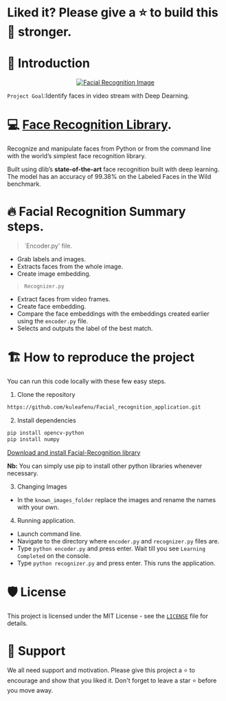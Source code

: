 # Liked it? Please give a ⭐️ to build this 💪 stronger.
# 👋 Introduction
<p align="center">
    <a href="https://pypi.org/project/face-recognition/" target="blank"/>
        <img src="./images/demo.gif" alt="Facial Recognition Image" />
    </a>
</p>

`Project Goal`:Identify faces in video stream with Deep Dearning.


# 💻 [Face Recognition Library](https://pypi.org/project/face-recognition/).
Recognize and manipulate faces from Python or from the command line with
the world’s simplest face recognition library.

Built using dlib’s **state-of-the-art** face recognition
built with deep learning. The model has an accuracy of 99.38% on the Labeled Faces in the Wild benchmark.


# 🔥 Facial Recognition Summary steps.

> `Encoder.py' file.
- Grab labels and images.
- Extracts faces from the whole image.
- Create image embedding.
>`Recognizer.py`
- Extract faces from video frames.
- Create face embedding.
- Compare the face embeddings with the embeddings created earlier using the `encoder.py` file.
- Selects and outputs the label of the best match.


# 🏗️ How to reproduce the project
You can run this code locally with these few easy steps.

1. Clone the repository

```bash
https://github.com/kuleafenu/Facial_recognition_application.git
```

2. Install dependencies

```bash
pip install opencv-python
pip install numpy
```
[Download and install Facial-Recognition library](https://pypi.org/project/face-recognition/)

**Nb:** You can simply use pip to install other python libraries whenever necessary.

3. Changing Images
- In the `known_images_folder` replace the images and rename the names with your own.

4. Running application.
- Launch command line.
- Navigate to the directory where `encoder.py` and `recognizer.py` files are.
- Type `python encoder.py` and press enter. Wait till you see `Learning Completed` on the console.
- Type `python recognizer.py` and press enter. This runs the application.


# 🛡️ License
This project is licensed under the MIT License - see the [`LICENSE`](LICENSE) file for details.

# 🙏 Support

We all need support and motivation. Please give this project a ⭐️ to encourage and show that you liked it. Don't forget to leave a star ⭐️ before you move away.

